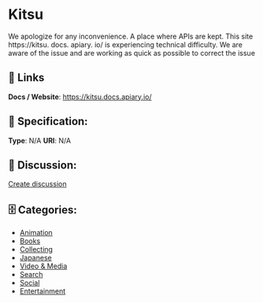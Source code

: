 # Kitsu


We apologize for any inconvenience. A place where APIs are kept. This site https://kitsu. docs. apiary. io/ is experiencing technical difficulty. We are aware of the issue and are working as quick as possible to correct the issue

##  🔗 Links
**Docs / Website**: https://kitsu.docs.apiary.io/

## 🧬 Specification:
**Type**:  N/A 
**URI**:  N/A 

## 💬 Discussion:
[Create discussion](https://github.com/apis-list/apis-list/discussions/new)

## 🗄️ Categories:
- [Animation](https://github.com/apis-list/apis-list#animation)
- [Books](https://github.com/apis-list/apis-list#books)
- [Collecting](https://github.com/apis-list/apis-list#collecting)
- [Japanese](https://github.com/apis-list/apis-list#japanese)
- [Video & Media](https://github.com/apis-list/apis-list#video-and-media)
- [Search](https://github.com/apis-list/apis-list#search)
- [Social](https://github.com/apis-list/apis-list#social)
- [Entertainment](https://github.com/apis-list/apis-list#entertainment)



